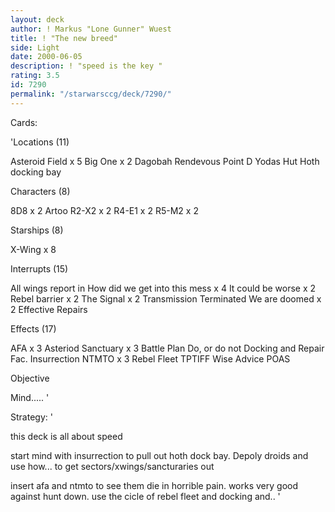 ```yaml
---
layout: deck
author: ! Markus "Lone Gunner" Wuest
title: ! "The new breed"
side: Light
date: 2000-06-05
description: ! "speed is the key "
rating: 3.5
id: 7290
permalink: "/starwarsccg/deck/7290/"
---
```

Cards: 

'Locations (11)

Asteroid Field x 5
Big One x 2
Dagobah
Rendevous Point
D Yodas Hut
Hoth docking bay


Characters (8)

8D8 x 2
Artoo
R2-X2 x 2
R4-E1 x 2
R5-M2 x 2


Starships (8)

X-Wing x 8


Interrupts (15)

All wings report in
How did we get into this mess x 4
It could be worse x 2
Rebel barrier x 2
The Signal x 2
Transmission Terminated
We are doomed x 2
Effective Repairs


Effects (17)

AFA x 3
Asteriod Sanctuary x 3
Battle Plan
Do, or do not
Docking and Repair Fac.
Insurrection
NTMTO x 3
Rebel Fleet
TPTIFF
Wise Advice
POAS

Objective

Mind..... '

Strategy: '

this deck is all about speed

start mind with insurrection to pull out hoth dock bay.
Depoly droids and use how... to get sectors/xwings/sancturaries out

insert afa and ntmto to see them die in horrible pain. works very good against hunt down.
use the cicle of rebel fleet and docking and..	'
